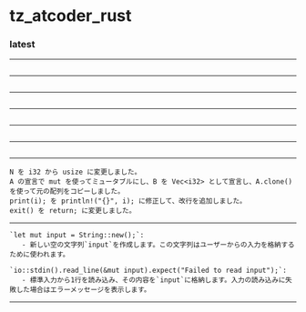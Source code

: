 # tz_atcoder_rust

### latest

---
```

```
---
```

```
---
```

```
---
```

```
---
```

```
---
```

```
---
```
N を i32 から usize に変更しました。
A の宣言で mut を使ってミュータブルにし、B を Vec<i32> として宣言し、A.clone() を使って元の配列をコピーしました。
print(i); を println!("{}", i); に修正して、改行を追加しました。
exit() を return; に変更しました。
```
---
```
`let mut input = String::new();`:
   - 新しい空の文字列`input`を作成します。この文字列はユーザーからの入力を格納するために使われます。

`io::stdin().read_line(&mut input).expect("Failed to read input");`:
   - 標準入力から1行を読み込み、その内容を`input`に格納します。入力の読み込みに失敗した場合はエラーメッセージを表示します。

```
---

